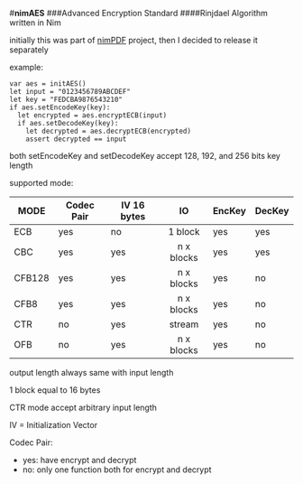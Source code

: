 #**nimAES**
###Advanced Encryption Standard
####Rinjdael Algorithm written in Nim

initially this was part of [nimPDF](https://github.com/jangko/nimpdf) project, then I decided to release it separately

example:

```nimrod
var aes = initAES()
let input = "0123456789ABCDEF"
let key = "FEDCBA9876543210"
if aes.setEncodeKey(key):
  let encrypted = aes.encryptECB(input)
  if aes.setDecodeKey(key):
    let decrypted = aes.decryptECB(encrypted)
    assert decrypted == input
```

both setEncodeKey and setDecodeKey accept 128, 192, and 256 bits key length

supported mode:

| MODE | Codec Pair | IV 16 bytes | IO | EncKey | DecKey |
|--------|------------|-------------|:----------:|--------|--------|
| ECB | yes | no | 1 block | yes | yes |
| CBC | yes | yes | n x blocks | yes | yes |
| CFB128 | yes | yes | n x blocks | yes | no |
| CFB8 | yes | yes | n x blocks | yes | no |
| CTR | no | yes | stream | yes | no |
| OFB | no | yes | n x blocks | yes | no |

output length always same with input length

1 block equal to 16 bytes

CTR mode accept arbitrary input length

IV = Initialization Vector

Codec Pair:

 - yes: have encrypt and decrypt
 - no: only one function both for encrypt and decrypt